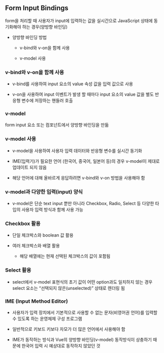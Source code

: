 ## Form Input Bindings

form을 처리할 때 사용자가 input에 입력하는 값을 실시간으로 JavaScript 상태에 동기화해야 하는 경우(양방향 바인딩)

- 양방향 바인딩 방법
  
  - v-bind와 v-on을 함께 사용
    
  - v-model 사용
    

### v-bind와 v-on을 함께 사용

- v-bind를 사용하여 input 요소의 value 속성 값을 입력 값으로 사용
  
- v-on을 사용하여 input 이벤트가 발생 할 때마다 input 요소의 value 값을 별도 반응형 변수에 저장하는 핸들러 호출
  

### v-model

form input 요소 또는 컴포넌트에서 양방향 바인딩을 만듦

### v-model 사용

- v-model을 사용하여 사용자 입력 데이터와 반응형 변수를 실시간 동기화
  
- IME(입력기)가 필요한 언어 (한국어, 중국어, 일본어 등)의 경우 v-model이 제대로 업데이트 되지 않음
  
- 해당 언어에 대해 올바르게 응답하려면 v-bind와 v-on 방법을 사용해야 함
  

### v-model과 다양한 입력(input) 양식

- v-model은 단순 text input 뿐만 아니라 Checkbox, Radio, Select 등 다양한 타입의 사용자 입력 방식과 함께 사용 가능

### Checkbox 활용

- 단일 체크박스와 boolean 값 활용
  
- 여러 체크박스와 배열 활용
  
  - 해당 배열에는 현재 선택된 체크박스의 값이 포함됨

### Select 활용

- select에서 v-model 표현식의 초기 값이 어떤 option과도 일치하지 않는 경우 select 요소는 “선택되지 않은(unselected)” 상태로 렌더링 됨

### IME (Input Method Editor)

- 사용자가 입력 장치에서 기본적으로 사용할 수 없는 문자(비영어권 언어)를 입력할 수 있도록 하는 운영체제 구성 프로그램
  
- 일반적으로 키보드 키보다 자모가 더 많은 언어에서 사용해야 함
  
- IME가 동작하는 방식과 Vue의 양방향 바인딩(v-model) 동작방식이 상충하기 때문에 한국어 입력 시 예상대로 동작하지 않았던 것

